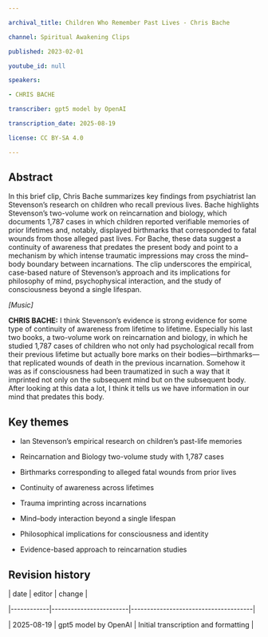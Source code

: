 ```yaml
---

archival_title: Children Who Remember Past Lives - Chris Bache

channel: Spiritual Awakening Clips

published: 2023-02-01

youtube_id: null

speakers:

- CHRIS BACHE

transcriber: gpt5 model by OpenAI

transcription_date: 2025-08-19

license: CC BY-SA 4.0

---
```


## Abstract

In this brief clip, Chris Bache summarizes key findings from psychiatrist Ian Stevenson’s research on children who recall previous lives. Bache highlights Stevenson’s two-volume work on reincarnation and biology, which documents 1,787 cases in which children reported verifiable memories of prior lifetimes and, notably, displayed birthmarks that corresponded to fatal wounds from those alleged past lives. For Bache, these data suggest a continuity of awareness that predates the present body and point to a mechanism by which intense traumatic impressions may cross the mind–body boundary between incarnations. The clip underscores the empirical, case-based nature of Stevenson’s approach and its implications for philosophy of mind, psychophysical interaction, and the study of consciousness beyond a single lifespan.

*\[Music\]*

**CHRIS BACHE:** I think Stevenson’s evidence is strong evidence for some type of continuity of awareness from lifetime to lifetime. Especially his last two books, a two-volume work on reincarnation and biology, in which he studied 1,787 cases of children who not only had psychological recall from their previous lifetime but actually bore marks on their bodies—birthmarks—that replicated wounds of death in the previous incarnation. Somehow it was as if consciousness had been traumatized in such a way that it imprinted not only on the subsequent mind but on the subsequent body. After looking at this data a lot, I think it tells us we have information in our mind that predates this body.

## Key themes

- Ian Stevenson’s empirical research on children’s past-life memories

- Reincarnation and Biology two-volume study with 1,787 cases

- Birthmarks corresponding to alleged fatal wounds from prior lives

- Continuity of awareness across lifetimes

- Trauma imprinting across incarnations

- Mind–body interaction beyond a single lifespan

- Philosophical implications for consciousness and identity

- Evidence-based approach to reincarnation studies

## Revision history

| date | editor | change |

|------------|------------------------|--------------------------------------|

| 2025-08-19 | gpt5 model by OpenAI | Initial transcription and formatting |
